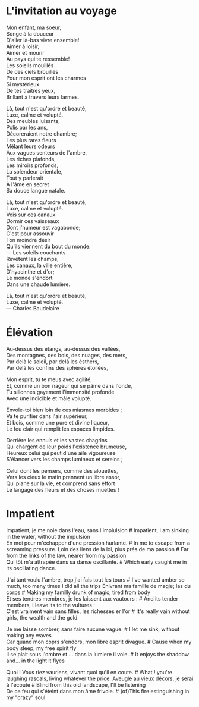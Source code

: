 
# L'invitation au voyage  

Mon enfant, ma soeur,  
Songe à la douceur  
D'aller là-bas vivre ensemble!  
Aimer à loisir,  
Aimer et mourir  
Au pays qui te ressemble!  
Les soleils mouillés  
De ces ciels brouillés  
Pour mon esprit ont les charmes  
Si mystérieux  
De tes traîtres yeux,  
Brillant à travers leurs larmes.  

Là, tout n'est qu'ordre et beauté,  
Luxe, calme et volupté.  
Des meubles luisants,  
Polis par les ans,  
Décoreraient notre chambre;  
Les plus rares fleurs  
Mêlant leurs odeurs  
Aux vagues senteurs de l'ambre,  
Les riches plafonds,  
Les miroirs profonds,  
La splendeur orientale,  
Tout y parlerait  
À l'âme en secret  
Sa douce langue natale.  

Là, tout n'est qu'ordre et beauté,  
Luxe, calme et volupté.  
Vois sur ces canaux  
Dormir ces vaisseaux  
Dont l'humeur est vagabonde;  
C'est pour assouvir  
Ton moindre désir  
Qu'ils viennent du bout du monde.  
— Les soleils couchants  
Revêtent les champs,  
Les canaux, la ville entière,  
D'hyacinthe et d'or;  
Le monde s'endort  
Dans une chaude lumière.  

Là, tout n'est qu'ordre et beauté,  
Luxe, calme et volupté.  
— Charles Baudelaire  


# Élévation  

Au-dessus des étangs, au-dessus des vallées,  
Des montagnes, des bois, des nuages, des mers,  
Par delà le soleil, par delà les ésthers,  
Par delà les confins des sphères étoilées,  

Mon esprit, tu te meus avec agilité,  
Et, comme un bon nageur qui se pâme dans l'onde,  
Tu sillonnes gayement l'immensité profonde  
Avec une indicible et mâle volupté.  

Envole-toi bien loin de ces miasmes morbides ;  
Va te purifier dans l'air supérieur,  
Et bois, comme une pure et divine liqueur,  
Le feu clair qui remplit les espaces limpides.  

Derrière les ennuis et les vastes chagrins  
Qui chargent de leur poids l'existence brumeuse,  
Heureux celui qui peut d'une aile vigoureuse  
S'élancer vers les champs lumineux et sereins ;  

Celui dont les pensers, comme des alouettes,  
Vers les cieux le matin prennent un libre essor,  
Qui plane sur la vie, et comprend sans effort  
Le langage des fleurs et des choses muettes !  


# Impatient  


Impatient, je me noie            dans l'eau, sans l'implulsion          # Impatient, I am sinking            in the water, without the impulsion  
En moi pour m'échapper       d'une pression hurlante.                 # In me to escape                      from a screaming pressure. 
Loin des liens de la loi,          plus prés de ma passion              # Far from the links of the law,  nearer from my passion    
Qui tôt m'a attrapée              dans sa danse oscillante.             # Which early caught me            in its oscillating dance.  

J'ai tant voulu l'ambre,           trop j'ai fais tout les tours             # I've wanted amber so much,   too many times I did all the trips 
Enivrant ma famille                de magie; las du corps                # Making my familly drunk        of magic; tired from body  
Et ses tendres membres,           je les laissent aux vautours :   # And its tender members,         I leave its to the vultures :  
C'est vraiment vain sans filles,    les richesses er l'or                # It's really vain without girls,      the wealth and the gold 

Je me laisse sombrer,             sans faire aucune vague.          # I let me sink,                          without making any waves  
Car quand mon coprs s'endors,   mon libre esprit divague.        # Cause when my body sleep,    my free spirit fly  
Il se plait sous l'ombre et ...        dans la lumiere il vole.           # It enjoys the shaddow and...    in the light it flyes 

Quoi ! Vous riez vauriens,    vivant quoi qu'il en coute.             # What ! you're laughing rascals,  living whatever the price. 
Aveugle au vieux décors,     je serai à l'écoute                        # Blind from this old landscape,    I'll be listening  
De ce feu qui s'éteint           dans mon âme frivole.                 # (of)This fire estinguishing           in my "crazy"  soul  
